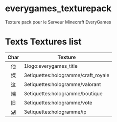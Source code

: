 # everygames_texturepack
Texture pack pour le Serveur Minecraft EveryGames

# Texts Textures list

|Char|Texture|
|:---:|---|
|他|1logo:everygames_title|
|探|3etiquettes:hologramme/craft_royale|
|这|3etiquettes:hologramme/valorant|
|端|3etiquettes:hologramme/boutique|
|旧|3etiquettes:hologramme/vote|
|湖|3etiquettes:hologramme/ip|
